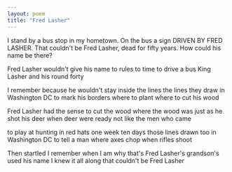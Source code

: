 ```yaml
---
layout: poem
title: "Fred Lasher"
---
```


I stand by a bus stop
in my hometown.
On the bus a sign
DRIVEN BY FRED LASHER.
That couldn't be Fred Lasher,
dead for fifty years.
How could his name be there?

Fred Lasher wouldn't give his name
    to rules
to time to drive a bus
King Lasher and his round forty

I remember
because he wouldn't stay
inside the lines
the lines they draw
in Washington DC
to mark his borders
where to plant
where to cut his wood

Fred Lasher
had the sense
to cut the wood
where the wood was
just as he shot his deer
when deer were ready
not like the men who came

to play at hunting
in red hats
one week ten days
those lines drawn too
in Washington DC
to tell a man
where axes chop
when rifles shoot

Then startled
I remember when I am
why that's Fred Lasher's
grandson's used his name
I knew it all along
that couldn't be
Fred Lasher
